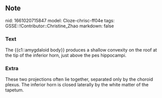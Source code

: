 ## Note
nid: 1661020715847
model: Cloze-chrisc-ff04e
tags: GSSE::!Contributor::Christine_Zhao
markdown: false

### Text
<div>
  <div>
    <div>
      <div>
        The {{c1::amygdaloid body}} produces a shallow convexity on
        the roof at the tip of the inferior horn, just above the
        pes hippocampi.
      </div>
    </div>
  </div>
</div>

### Extra
<div>
  <div>
    <div>
      These two projections often lie together, separated only by
      the choroid plexus. The inferior horn is closed laterally by
      the white matter of the tapetum.
    </div>
  </div>
</div>
